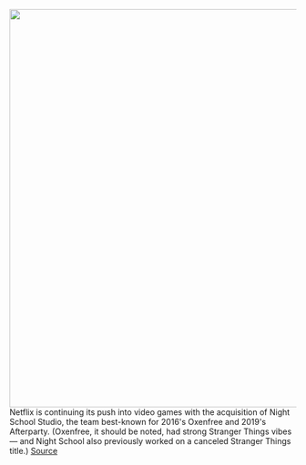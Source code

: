 <img src='https://cdn.vox-cdn.com/thumbor/ud8IKzXhzIZ_aIt9L0V5fZWR_nA=/0x0:1292x720/1200x800/filters:focal(543x257:749x463)/cdn.vox-cdn.com/uploads/chorus_image/image/69922840/Sreens_CYMK_House.0.0.png' width='700px' /><br/>
Netflix is continuing its push into video games with the acquisition of Night School Studio, the team best-known for 2016's Oxenfree and 2019's Afterparty. (Oxenfree, it should be noted, had strong Stranger Things vibes — and Night School also previously worked on a canceled Stranger Things title.)
<a href='https://www.theverge.com/2021/9/28/22699241/netflix-night-school-acquisition-oxenfree'> Source <a/>